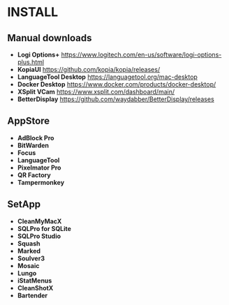 # INSTALL

## Manual downloads
- **Logi Options+** https://www.logitech.com/en-us/software/logi-options-plus.html
- **KopiaUI** https://github.com/kopia/kopia/releases/
- **LanguageTool Desktop** https://languagetool.org/mac-desktop
- **Docker Desktop** https://www.docker.com/products/docker-desktop/
- **XSplit VCam** https://www.xsplit.com/dashboard/main/
- **BetterDisplay** https://github.com/waydabber/BetterDisplay/releases

## AppStore
- **AdBlock Pro**
- **BitWarden**
- **Focus**
- **LanguageTool**
- **Pixelmator Pro**
- **QR Factory**
- **Tampermonkey**

## SetApp
- **CleanMyMacX**
- **SQLPro for SQLite**
- **SQLPro Studio**
- **Squash**
- **Marked**
- **Soulver3**
- **Mosaic**
- **Lungo**
- **iStatMenus**
- **CleanShotX**
- **Bartender**
